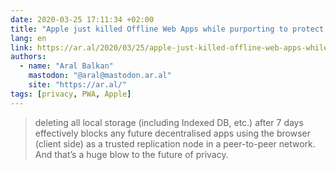 ```yaml
---
date: 2020-03-25 17:11:34 +02:00
title: "Apple just killed Offline Web Apps while purporting to protect your privacy: why that’s A Bad Thing and why you should care"
lang: en
link: https://ar.al/2020/03/25/apple-just-killed-offline-web-apps-while-purporting-to-protect-your-privacy-why-thats-a-bad-thing-and-why-you-should-care/
authors:
  - name: "Aral Balkan"
    mastodon: "@aral@mastodon.ar.al"
    site: "https://ar.al/"
tags: [privacy, PWA, Apple]
---
```


> deleting all local storage (including Indexed DB, etc.) after 7 days effectively blocks any future decentralised apps using the browser (client side) as a trusted replication node in a peer-to-peer network. And that’s a huge blow to the future of privacy.
